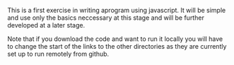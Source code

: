 This is a first exercise in writing aprogram using javascript. It will be 
simple and use only the basics neccessary at this stage and will be further 
developed at a later stage.

Note that if you download the code and want to run it locally you will have 
to change the start of the links to the other directories as they are
currently set up to run remotely from github.
